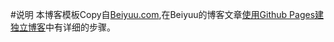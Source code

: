 #说明
本博客模板Copy自[Beiyuu.com](https://github.com/beiyuu/Github-Pages-Example),在Beiyuu的博客文章[使用Github Pages建独立博客](http://beiyuu.com/github-pages/)中有详细的步骤。

